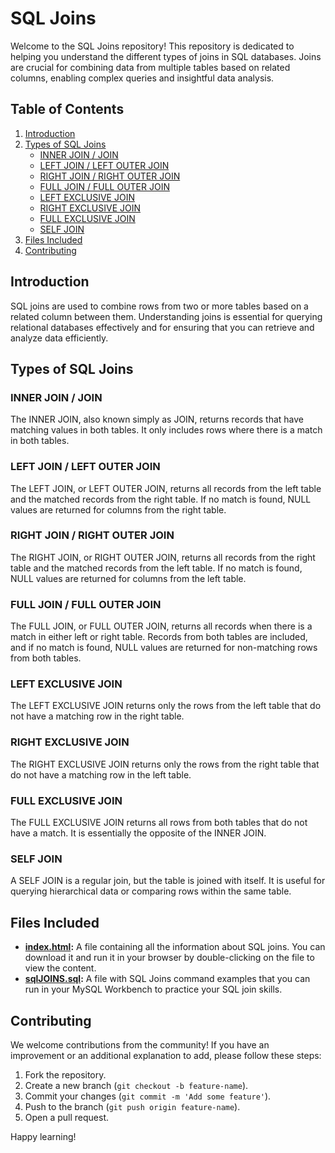 # SQL Joins

Welcome to the SQL Joins repository! This repository is dedicated to helping you understand the different types of joins in SQL databases. Joins are crucial for combining data from multiple tables based on related columns, enabling complex queries and insightful data analysis.

## Table of Contents

1. [Introduction](#introduction)
2. [Types of SQL Joins](#types-of-sql-joins)
    - [INNER JOIN / JOIN](#inner-join--join)
    - [LEFT JOIN / LEFT OUTER JOIN](#left-join--left-outer-join)
    - [RIGHT JOIN / RIGHT OUTER JOIN](#right-join--right-outer-join)
    - [FULL JOIN / FULL OUTER JOIN](#full-join--full-outer-join)
    - [LEFT EXCLUSIVE JOIN](#left-exclusive-join)
    - [RIGHT EXCLUSIVE JOIN](#right-exclusive-join)
    - [FULL EXCLUSIVE JOIN](#full-exclusive-join)
    - [SELF JOIN](#self-join)
3. [Files Included](#files-included)
4. [Contributing](#contributing)

## Introduction

SQL joins are used to combine rows from two or more tables based on a related column between them. Understanding joins is essential for querying relational databases effectively and for ensuring that you can retrieve and analyze data efficiently.

## Types of SQL Joins

### INNER JOIN / JOIN

The INNER JOIN, also known simply as JOIN, returns records that have matching values in both tables. It only includes rows where there is a match in both tables.

### LEFT JOIN / LEFT OUTER JOIN

The LEFT JOIN, or LEFT OUTER JOIN, returns all records from the left table and the matched records from the right table. If no match is found, NULL values are returned for columns from the right table.

### RIGHT JOIN / RIGHT OUTER JOIN

The RIGHT JOIN, or RIGHT OUTER JOIN, returns all records from the right table and the matched records from the left table. If no match is found, NULL values are returned for columns from the left table.

### FULL JOIN / FULL OUTER JOIN

The FULL JOIN, or FULL OUTER JOIN, returns all records when there is a match in either left or right table. Records from both tables are included, and if no match is found, NULL values are returned for non-matching rows from both tables.

### LEFT EXCLUSIVE JOIN

The LEFT EXCLUSIVE JOIN returns only the rows from the left table that do not have a matching row in the right table.

### RIGHT EXCLUSIVE JOIN

The RIGHT EXCLUSIVE JOIN returns only the rows from the right table that do not have a matching row in the left table.

### FULL EXCLUSIVE JOIN

The FULL EXCLUSIVE JOIN returns all rows from both tables that do not have a match. It is essentially the opposite of the INNER JOIN.

### SELF JOIN

A SELF JOIN is a regular join, but the table is joined with itself. It is useful for querying hierarchical data or comparing rows within the same table.

## Files Included

- **[index.html](https://github.com/sanket-aher/Learning-SQL/blob/main/03.SQL%20JOINS/index.html):** A file containing all the information about SQL joins. You can download it and run it in your browser by double-clicking on the file to view the content.
- **[sqlJOINS.sql](https://github.com/sanket-aher/Learning-SQL/blob/main/03.SQL%20JOINS/sqlJOINS.sql):** A file with SQL Joins command examples that you can run in your MySQL Workbench to practice your SQL join skills.

## Contributing

We welcome contributions from the community! If you have an improvement or an additional explanation to add, please follow these steps:

1. Fork the repository.
2. Create a new branch (`git checkout -b feature-name`).
3. Commit your changes (`git commit -m 'Add some feature'`).
4. Push to the branch (`git push origin feature-name`).
5. Open a pull request.

Happy learning!